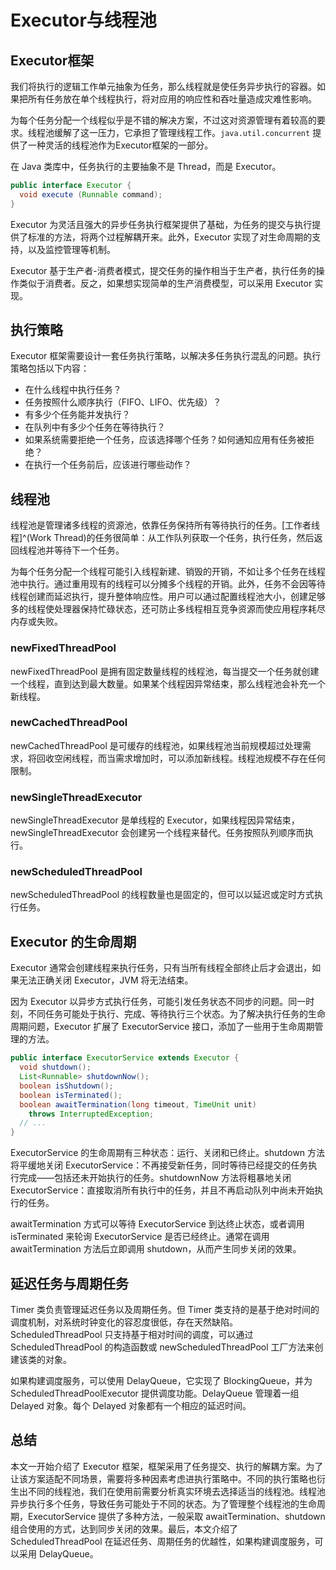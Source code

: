 # Executor与线程池


## Executor框架

我们将执行的逻辑工作单元抽象为任务，那么线程就是使任务异步执行的容器。如果把所有任务放在单个线程执行，将对应用的响应性和吞吐量造成灾难性影响。

为每个任务分配一个线程似乎是不错的解决方案，不过这对资源管理有着较高的要求。线程池缓解了这一压力，它承担了管理线程工作。`java.util.concurrent` 提供了一种灵活的线程池作为Executor框架的一部分。

在 Java 类库中，任务执行的主要抽象不是 Thread，而是 Executor。

```java
public interface Executor {
  void execute (Runnable command);
}
```

Executor 为灵活且强大的异步任务执行框架提供了基础，为任务的提交与执行提供了标准的方法，将两个过程解耦开来。此外，Executor 实现了对生命周期的支持，以及监控管理等机制。

Executor 基于生产者-消费者模式，提交任务的操作相当于生产者，执行任务的操作类似于消费者。反之，如果想实现简单的生产消费模型，可以采用 Executor 实现。

## 执行策略

Executor 框架需要设计一套任务执行策略，以解决多任务执行混乱的问题。执行策略包括以下内容：

* 在什么线程中执行任务？
* 任务按照什么顺序执行（FIFO、LIFO、优先级）？
* 有多少个任务能并发执行？
* 在队列中有多少个任务在等待执行？
* 如果系统需要拒绝一个任务，应该选择哪个任务？如何通知应用有任务被拒绝？
* 在执行一个任务前后，应该进行哪些动作？

## 线程池

线程池是管理诸多线程的资源池，依靠任务保持所有等待执行的任务。[工作者线程]^(Work Thread)的任务很简单：从工作队列获取一个任务，执行任务，然后返回线程池并等待下一个任务。

为每个任务分配一个线程可能引入线程新建、销毁的开销，不如让多个任务在线程池中执行。通过重用现有的线程可以分摊多个线程的开销。此外，任务不会因等待线程创建而延迟执行，提升整体响应性。用户可以通过配置线程池大小，创建足够多的线程使处理器保持忙碌状态，还可防止多线程相互竞争资源而使应用程序耗尽内存或失败。

### newFixedThreadPool

newFixedThreadPool 是拥有固定数量线程的线程池，每当提交一个任务就创建一个线程，直到达到最大数量。如果某个线程因异常结束，那么线程池会补充一个新线程。

### newCachedThreadPool

newCachedThreadPool 是可缓存的线程池，如果线程池当前规模超过处理需求，将回收空闲线程，而当需求增加时，可以添加新线程。线程池规模不存在任何限制。

### newSingleThreadExecutor

newSingleThreadExecutor 是单线程的 Executor，如果线程因异常结束，newSingleThreadExecutor 会创建另一个线程来替代。任务按照队列顺序而执行。

### newScheduledThreadPool

newScheduledThreadPool 的线程数量也是固定的，但可以以延迟或定时方式执行任务。

## Executor 的生命周期

Executor 通常会创建线程来执行任务，只有当所有线程全部终止后才会退出，如果无法正确关闭 Executor，JVM 将无法结束。

因为 Executor 以异步方式执行任务，可能引发任务状态不同步的问题。同一时刻，不同任务可能处于执行、完成、等待执行三个状态。为了解决执行任务的生命周期问题，Executor 扩展了 ExecutorService 接口，添加了一些用于生命周期管理的方法。

```java
public interface ExecutorService extends Executor {
  void shutdown();
  List<Runnable> shutdownNow();
  boolean isShutdown();
  boolean isTerminated();
  boolean awaitTermination(long timeout, TimeUnit unit)
    throws InterruptedException;
  // ...
}
```

ExecutorService 的生命周期有三种状态：运行、关闭和已终止。shutdown 方法将平缓地关闭 ExecutorService：不再接受新任务，同时等待已经提交的任务执行完成——包括还未开始执行的任务。shutdownNow 方法将粗暴地关闭 ExecutorService：直接取消所有执行中的任务，并且不再启动队列中尚未开始执行的任务。

awaitTermination 方式可以等待 ExecutorService 到达终止状态，或者调用 isTerminated 来轮询 ExecutorService 是否已经终止。通常在调用 awaitTermination 方法后立即调用 shutdown，从而产生同步关闭的效果。

## 延迟任务与周期任务

Timer 类负责管理延迟任务以及周期任务。但 Timer 类支持的是基于绝对时间的调度机制，对系统时钟变化的容忍度很低，存在天然缺陷。ScheduledThreadPool 只支持基于相对时间的调度，可以通过 ScheduledThreadPool 的构造函数或 newScheduledThreadPool 工厂方法来创建该类的对象。

如果构建调度服务，可以使用 DelayQueue，它实现了 BlockingQueue，并为 ScheduledThreadPoolExecutor 提供调度功能。DelayQueue 管理着一组 Delayed 对象。每个 Delayed 对象都有一个相应的延迟时间。

## 总结

本文一开始介绍了 Executor 框架，框架采用了任务提交、执行的解耦方案。为了让该方案适配不同场景，需要将多种因素考虑进执行策略中。不同的执行策略也衍生出不同的线程池，我们在使用前需要分析真实环境去选择适当的线程池。线程池异步执行多个任务，导致任务可能处于不同的状态。为了管理整个线程池的生命周期，ExecutorService 提供了多种方法，一般采取 awaitTermination、shutdown 组合使用的方式，达到同步关闭的效果。最后，本文介绍了 ScheduledThreadPool 在延迟任务、周期任务的优越性，如果构建调度服务，可以采用 DelayQueue。
